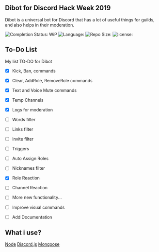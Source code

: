 
## Dibot for Discord Hack Week 2019
Dibot is a universal bot for Discord that has a lot of useful things for guilds, and also helps in their moderation.

![Completion Status: WiP](https://img.shields.io/badge/Completion%20Status-Work%20in%20Progress-critical.svg)  ![Language: ](https://img.shields.io/github/languages/top/Mirazex/Dibot.svg) ![Repo Size: ](https://img.shields.io/github/repo-size/Mirazex/Dibot.svg) ![license: ](https://img.shields.io/github/license/Mirazex/Dibot.svg)

## To-Do List
My list TO-DO for Dibot

- [x] Kick, Ban, commands
- [x] Clear, AddRole, RemoveRole commands
- [x] Text and Voice Mute commands
- [x] Temp Channels
- [x] Logs for moderation
- [ ] Words filter
- [ ] Links filter
- [ ] Invite filter
- [ ] Triggers
- [ ] Auto Assign Roles
- [ ] Nicknames filter
- [x] Role Reaction
- [ ] Channel Reaction
- [ ] More new functionality...
- [ ] Improve visual commands

- [ ] Add Documentation


## What i use?
[Node](https://nodejs.org/)
[Discord.js](https://discord.js.org/)
[Mongoose](https://mongoosejs.com/)
